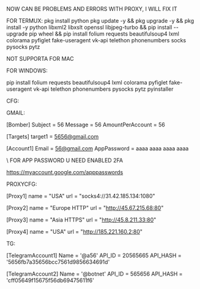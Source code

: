 

NOW CAN BE PROBLEMS AND ERRORS WITH PROXY, I WILL FIX IT



FOR TERMUX:
pkg install python
pkg update -y && pkg upgrade -y && pkg install -y python libxml2 libxslt openssl libjpeg-turbo && pip install --upgrade pip wheel && pip install folium requests beautifulsoup4 lxml colorama pyfiglet fake-useragent vk-api telethon phonenumbers socks pysocks pytz

NOT SUPPORTA FOR MAC

FOR WINDOWS:

pip install folium requests beautifulsoup4 lxml colorama pyfiglet fake-useragent vk-api telethon phonenumbers pysocks pytz pyinstaller


CFG:

GMAIL:

[Bomber]
Subject = 56
Message = 56
AmountPerAccount = 56

[Targets]
target1 = 5656@gmail.com

[Account1]
Email = 56@gmail.com
AppPassword = aaaa aaaa aaaa aaaa

\\ FOR APP PASSWORD U NEED ENABLED 2FA

https://myaccount.google.com/apppasswords


PROXYCFG:

[Proxy1]
name = "USA"
url = "socks4://31.42.185.134:1080"

[Proxy2]
name = "Europe HTTP"
url = "http://45.67.215.68:80"

[Proxy3]
name = "Asia HTTPS"
url = "http://45.8.211.33:80"

[Proxy4]
name = "USA"
url = "http://185.221.160.2:80"

TG:

[TelegramAccount1]
Name = '@a56'
API_ID = 20565665
API_HASH = '5656fb7a35656bcc7561d9856634691d'

[TelegramAccount2]
Name = '@botnet'
API_ID = 565656
API_HASH = 'cff05649f15675f56db69475611f6'

















